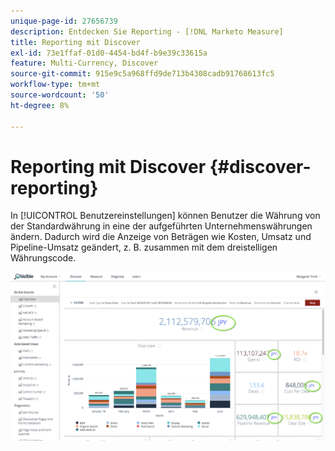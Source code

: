 ```yaml
---
unique-page-id: 27656739
description: Entdecken Sie Reporting - [!DNL Marketo Measure]
title: Reporting mit Discover
exl-id: 73e1ffaf-01d0-4454-bd4f-b9e39c33615a
feature: Multi-Currency, Discover
source-git-commit: 915e9c5a968ffd9de713b4308cadb91768613fc5
workflow-type: tm+mt
source-wordcount: '50'
ht-degree: 8%

---
```


# Reporting mit Discover {#discover-reporting}

In [!UICONTROL Benutzereinstellungen] können Benutzer die Währung von der Standardwährung in eine der aufgeführten Unternehmenswährungen ändern. Dadurch wird die Anzeige von Beträgen wie Kosten, Umsatz und Pipeline-Umsatz geändert, z. B. zusammen mit dem dreistelligen Währungscode.

![](assets/one.png)
